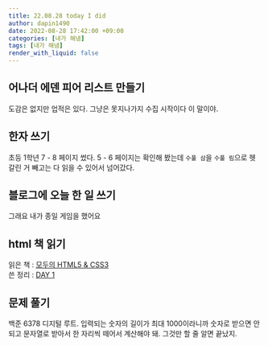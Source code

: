 ```yaml
---
title: 22.08.28 today I did
author: dapin1490
date: 2022-08-28 17:42:00 +09:00
categories: [내가 해냄]
tags: [내가 해냄]
render_with_liquid: false
---
```


## 어나더 에덴 피어 리스트 만들기
도감은 없지만 업적은 있다. 그냥은 못지나가지 수집 시작이다 이 말이야.  
  
## 한자 쓰기
초등 1학년 7 - 8 페이지 썼다. 5 - 6 페이지는 확인해 봤는데 `수풀 삼`을 `수풀 림`으로 헷갈린 거 빼고는 다 읽을 수 있어서 넘어갔다.  
  
## 블로그에 오늘 한 일 쓰기
그래요 내가 종일 게임을 했어요  
  
## html 책 읽기
읽은 책 : [모두의 HTML5 & CSS3](https://thebook.io/006943/application/)  
쓴 정리 : [DAY 1](https://dapin1490.github.io/satinbower/posts/it-220828-read-html/)  
  
## 문제 풀기  
백준 6378 디지털 루트. 입력되는 숫자의 길이가 최대 1000이라니까 숫자로 받으면 안 되고 문자열로 받아서 한 자리씩 떼어서 계산해야 돼. 그것만 할 줄 알면 끝났지.  